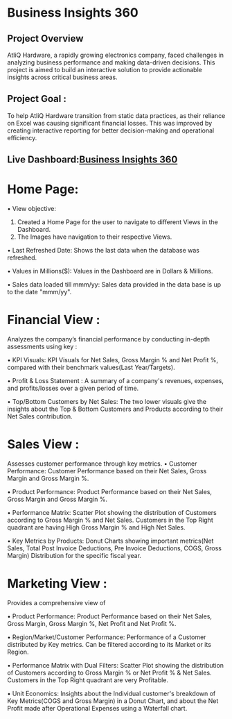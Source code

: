 # Business Insights 360
## Project Overview
AtliQ Hardware, a rapidly growing electronics company, faced challenges in analyzing business performance and making data-driven decisions. This project is aimed to build an interactive solution to provide actionable insights across critical business areas.
## Project Goal :
To help AtliQ Hardware transition from static data practices, as their reliance on Excel was causing significant financial losses. This was improved by creating interactive reporting for better decision-making and operational efficiency.

## Live Dashboard:<a href="https://app.powerbi.com/links/4ItxsCBpI6?ctid=c6e549b3-5f45-4032-aae9-d4244dc5b2c4&pbi_source=linkShare">Business Insights 360</a>
# Home Page: 
•	View objective:
  1. Created a Home Page for the user to navigate to different Views in the Dashboard.
  2. The Images have navigation to their respective Views.
     
•	Last Refreshed Date: Shows the last data when the database was refreshed.

•	Values in Millions($): Values in the Dashboard are in Dollars & Millions. 

•	Sales data loaded till mmm/yy: Sales data provided in the data base is up to the date "mmm/yy".

# Financial View :
Analyzes the company’s financial performance by conducting in-depth assessments using key :

•	KPI Visuals: KPI Visuals for Net Sales, Gross Margin % and Net Profit %, compared with their benchmark values(Last Year/Targets).

•	Profit & Loss Statement : A summary of a company's revenues, expenses, and profits/losses over a given period of time.

•	Top/Bottom Customers by Net Sales: The two lower visuals give the insights about the Top & Bottom Customers and Products according to their Net Sales contribution.

# Sales View :
Assesses customer performance through key metrics.
•	Customer Performance: Customer Performance based on their Net Sales, Gross Margin and Gross Margin %.

•	Product Performance: Product Performance based on their Net Sales, Gross Margin and Gross Margin %.

•	Performance Matrix: Scatter Plot showing the distribution of Customers according to Gross Margin % and Net Sales. Customers in the Top Right quadrant are having High Gross Margin % and High Net Sales.

•	Key Metrics by Products: Donut Charts showing important metrics(Net Sales, Total Post Invoice Deductions, Pre Invoice Deductions, COGS, Gross Margin) Distribution for the specific fiscal year.

# Marketing View :
Provides a comprehensive view of

•	Product Performance: Product Performance based on their Net Sales, Gross Margin, Gross Margin %, Net Profit and Net Profit %.

•	Region/Market/Customer Performance: Performance of a Customer distributed by Key metrics. Can be filtered according to its Market or its Region.

•	Performance Matrix with Dual Filters: Scatter Plot showing the distribution of Customers according to Gross Margin % or Net Profit % & Net Sales. Customers in the Top Right quadrant are very Profitable.

•	Unit Economics: Insights about the Individual customer's breakdown of Key Metrics(COGS and Gross Margin) in a Donut Chart, and about the Net Profit made after Operational Expenses using a Waterfall chart.
